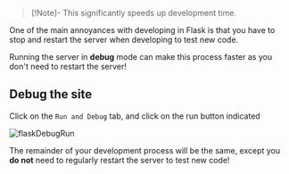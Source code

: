 
> [!Note]- This significantly speeds up development time.

One of the main annoyances with developing in Flask is that you have to stop and restart the server when developing to test new code.

Running the server in **debug** mode can make this process faster as you don't need to restart the server!

## Debug the site

Click on the `Run and Debug` tab, and click on the run button indicated

![flaskDebugRun](flaskDebugRun.png)

The remainder of your development process will be the same, except you **do not** need to regularly restart the server to test new code!

